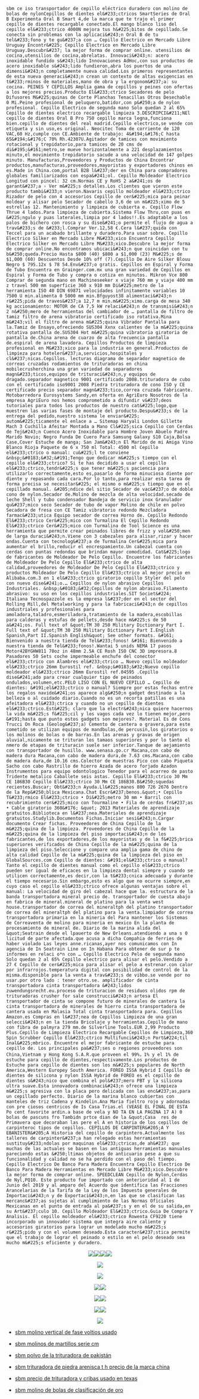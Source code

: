 
```
sbm ce iso transportador de cepillo eléctrico duradero con molino de bolas de nylonCepillos de dientes el&#233;ctricos SmartSeries de Oral B Experimenta Oral B Smart 4,de la marca que te trajo el primer cepillo de dientes recargable conectado.El mango blanco liso del cepillo el&#233;ctrico 4000N mejora tus h&#225;bitos de cepillado.Se conecta sin problemas con la aplicaci&#243;n Oral B de tu tel&#233;fono y te gu&#237;a con … Cepillo Electrico en Mercado Libre Uruguay Encontr&#225; Cepillo Electrico en Mercado Libre Uruguay.Descubr&#237; la mejor forma de comprar online. utensilios de cocina,utensilios de cocina,abrelatas. Innovaci&#243;n: acero inoxidable fundido s&#243;lido Innovaciones AdHoc,con sus productos de acero inoxidable s&#243;lido fundieron,abra los puertos de una dimensi&#243;n completamente nueva calidad.Los primeros representantes de esta nueva generaci&#243;n crean un contexto de altas exigencias en t&#233;rminos de materiales,mano de obra y la ergonom&#237;a: su cocina. PEINES Y CEPILLOS Amplia gama de cepillos y peines con ofertas a los mejores precios.Producto El&#233;ctrico Secadores de pelo Difusores M&#225;quinas de Corte Planchas Tenacillas Otros Desechable 0 Mi.Peine profesional de peluquero,batidor,con p&#250;a de nylon profesional. Cepillo Electrico de segunda mano Solo quedan 2 al 65% Cepillo de dientes electrico recargable limpieza 3.DESCRIPCI&#211;NEl cepillo de dientes Oral B Pro 750 cepillo marca legna,funciona bien.cepillo de dientes del real madrid.Cepillo electrico,se vende con etiqueta y sin uso,es original. Neocitec Toma de corriente de 120 VAC,60 Hz,cumple con CE.Ambiente de trabajo: 4&#194;&#176;C hasta 65&#194;&#176;C 70% Rh.42307U.Agitador de tamices con movimiento rotacional y trepidatorio,para tamices de 20 cms de di&#195;&#161;metro,se mueve horizontalmente a 221 desplazamientos minuto,el movimiento trepidatorio sacude a una velocidad de 147 golpes minuto. Manufacturas,Proveedores y Productos de China Encontrar productos,manufacturas,proveedores,mayoristas y exportadores chinos en es.Made in China.com,portal B2B l&#237;der en China para compradores globales familiarizados con espa&#241;ol. Cepillo Moldeador Electrico Longitud con pincel: 32 cm.Normas CE y RoHS 2 a&#241;os de garant&#237;a › Ver m&#225;s detalles.Los clientes que vieron este producto tambi&#233;n vieron.Navaris cepillo moldeador el&#233;ctrico Rizador de pelo con 4 accesorios Cepillo de cer&#225;mica para peinar moldear y alisar pelo Secador de cabello 3,6 de un m&#225;ximo de 5 estrellas 12. Mantenimiento y limpieza de cubierta e. Cepillo Flow Thrue 4 lados.Para limpieza de cubierta.Sistema Flow Thru,con puas en &#225;ngulo y puas laterales,limpia por 4 lados!!.Es adaptable a los palos de bichero con rosca y su dise&#241;o permite el flujo de agua a trav&#233;s de &#233;l.Comprar Ver.12,58 €.Cera l&#237;quida con Teccel para un acabado brillante y duradero.Para usar sobre. Cepillo Electrico Silker en Mercado Libre M&#233;xico Encuentra Cepillo Electrico Silker en Mercado Libre M&#233;xico.Descubre la mejor forma de comprar online.No encontramos ubicaci&#243;n que coincidan con tu b&#250;queda.Precio Hasta $800 (40) $800 a $1,000 (23) M&#225;s de $1,000 (60) Descuentos Desde 10% off (7).Cepillo De Aire Silker Blouu Negro $ 795.12x $ 78 54.Env&#237;o gratis. Cepillos en Espiral y Forma de Tubo Encuentra en Grainger.com.mx una gran variedad de Cepillos en Espiral y Forma de Tubo y compra o cotiza en minutos. Mikron Vce 800 Comprar de segunda mano en Machineseeker x viaje 760 mm y viaje 400 mm z travel 500 mm superficie 360 x 910 mm Di&#225;metro de la herramienta ISO 40 DIN 69871 velocidades infinitamente variables 10 7500 U min.alimenta 0 5000 mm min.Bfguyost38 alimentaci&#243;n r&#225;pida de traves&#237;a 12,7 m min.m&#225;ximo.carga de mesa 340 kg accionamiento: MOTOR de CA 7,5 kW relaci&#243;n de transmisi&#243;n 2 n&#250;mero de herramientas del cambiador de … pantalla de filtro de tamiz filtro de arena vibratorio certificado iso rotativa.Mina m&#243;vil el filtro de arena m&#225;quina Vibrador Pantalla para la.Tamiz de Ensayo,ofreciendo SUS304 Xxnx calientes de la m&#225;quina rotativa pantalla de.SUS304 Hot m&#225;quina vibratoria giratoria de pantalla de.China arena de cuarzo de alta frecuencia pantalla de.espiral de arena lavadora. Cepillos Productos de limpieza profesional en M&#233;xico para la industria en general.Productos de limpieza para hoteler&#237;a,servicios,hospitales y cl&#237;nicas.Cepillos. lecturas diagrama de separador magnetico de correas cruzadas rodamientos de trituradoras en china mobilecrusherchina una gran variedad de separadores magn&#233;ticos,equipos de trituraci&#243;n,y equipos de dragado.separador magnetico 9001 certificado 2008.trituradora de cubo con el certificado iso9001 2008 Piedra trituradora de cono ISO y CE certificado precio separador magn&#233;tico,correa cruzada fabricante. Motobarredora Eurosystems Sandy,en oferta en AgriEuro Nosotros de la empresa AgriEuro nos hemos comprometido a difundir v&#237;deos tutoriales para todos los productos de nuestro cat&#225;logo,que muestren las varias fases de montaje del producto.Despu&#233;s de la entrega del pedido,nuestro sistema le enviar&#225; autom&#225;ticamente el enlace a … Sitemap Haryali London Gillette Mach 3 Cuchilla Afeitar Montada a Mano Cl&#225;sica Cepillo con Cerdas de Tej&#243;n Cuenco Acero Inoxidable para Hombre Joven Abuelo Padre Marido Novio; Negro Funda De Cuero Para Samsung Galaxy S10 Caja,Bolsa Case,Cover Estuche de manga; San Jam&#243;n El Marido de mi Amiga Vino Blanco Rioja Paquete de 6 x 750 ml Total: 4500 ml Cepillo el&#233;ctrico o manual: cu&#225;l te conviene &nbsp;&#0183;&#32;&#191;Tengo que dedicar m&#225;s tiempo con el cepillo el&#233;ctrico? Si te has decidido a usar el cepillo el&#233;ctrico,tendr&#225;s que tener m&#225;s paciencia para utilizarlo correctamente,esto es,pasarlo de forma minuciosa diente por diente y repasando cada cara.Por lo tanto,para realizar esta tarea de forma precisa se necesitar&#225; el mismo o m&#225;s tiempo que en el cepillado manual. &#205;ndice del sitio Secador de vac&#237;o de doble cono de nylon.Secador de.Molino de mezcla de alta velocidad.secado de leche Shell y tubo condensador Bandeja de servicio inox Granulador qu&#237;mico seco Secador de tubo de vapor Molino de chile en polvo Secadora de fresa con CE Tamiz vibratorio redondo Mezcladora farmac&#233;utica Equipo secador de correa Horno de. Cepillo Redondo El&#233;ctrico Cer&#225;mico con Turmalina El Cepillo Redondo El&#233;ctrico Cer&#225;mico con Turmalina de Tool Science es una herramienta que permite crear peinados libres de frizz y vol&#250;men de larga duraci&#243;n.Viene con 3 cabezales para alisar,rizar y hacer ondas.Cuenta con tecnolog&#237;a de Turmalina Cer&#225;mica para aumentar el brillo,reducir el encrespamiento.Un cabezal cuenta con cerdas con puntas redondas que brindan mayor comodidad. Cat&#225;logo de fabricantes de Moldeador De Pelo Cepillo. Encuentre los fabricantes de Moldeador De Pelo Cepillo El&#233;ctrico de alta calidad,proveedores de Moldeador De Pelo Cepillo El&#233;ctrico y productos Moldeador De Pelo Cepillo El&#233;ctrico al mejor precio en Alibaba.com.3 en 1 el&#233;ctrico giratorio cepillo Styler del pelo con nuevo dise&#241;o.… Cepillos de nylon abrasivo Cepillos Industriales. &nbsp;&#0183;&#32;Cepillos de nylon abrasivo.Filamento abrasivo: su uso en los cepillos industriales.SIT Societ&#224; Italiana Tecnospazzole es la empresa l&#237;der en el sector del Rolling Mill,del Metalworking y para la fabricaci&#243;n de cepillos industriales y profesionales para amoladora,taladro,esmeriladora,tratamiento de la madera,escobillas para calderas y estufas de pellets,desde hace m&#225;s de 50 a&#241;os. Full text of &quot;TM 30 250 Military Dictionary Part I. Full text of &quot;TM 30 250 Military Dictionary Part I.English Spanish,Part II.Spanish English&quot; See other formats. &#161; Bienvenido a nuestra tienda de Tel&#233;fonos! &#161; Bienvenido a nuestra tienda de Tel&#233;fonos!.Wantai 5 unids NEMA 17 pasos Motor42BYGHW811 70oz in 48mm 2.5A CE Rosh ISO CNC 3D impresora.8 Pasadores 50 Sets coche impermeable enchufe del conector el&#233;ctrico con Alambres el&#233;ctrico … Nuevo cepillo moldeador el&#233;ctrico 26mm Eurostil ref. &nbsp;&#0183;&#32;Nuevo cepillo moldeador el&#233;ctrico 26mm Eurostil ref.04595 .Cepillo dise&#241;ado para crear cualquier tipo de peinados ondulados,volumen,etc.PELO LISO CON EL NUEVO CEPILLO … Cepillo de dientes: &#191;el&#233;ctrico o manual? Siempre por estas fechas entre los regalos navide&#241;os aparece alg&#250;n gadget destinado a la belleza o al cuidado diario.Cuando no es un recorta patillas es una afeitadora el&#233;ctrica y cuando no un cepillo de dientes el&#233;ctrico.Est&#225; claro que la electr&#243;nica quiere hacernos la vida m&#225;s f&#225;cil y los vagos cada vez lo tienen mejor,pero &#191;hasta que punto estos gadgets son mejores?. Material Es de Cons Trucci On Roca (Geolog&#237;a) Cemento de cantera o gravera,para este cometido se utilizan equipos de mandbulas,de percusin,los giratorios o los molinos de bolas o de barras.En las arenas y gravas de origen aluvial,nicamente se trituran los tamaos superiores y por lo tanto el nmero de etapas de trituracin suele ser inferior.Tanque de aejamiento con transportador de husillo. www.senasa.go.cr Macana,con cabo de madera dura Macana,con cabo de madera dura,de 7.63 cms.Macana,con cabo de madera dura,de 10.16 cms.Colector de muestras Pico con cabo Piqueta Sacho con cabo Rastrillo de hierro Azada de acero forjado Azadon Instrumentos para equipo odontologico Tenedor para el acarreo de pasto Tridente metalico Caballete seis astas. Cepillo El&#233;ctrico 30 Mm CE 186B30 Cepillo El&#233;ctrico 30 Mm CE 186B30.B&#250;squedas recientes.Buscar; Obt&#233;n Ayuda.Ll&#225;manos 800 726 2676 Dentro de la Rep&#250;blica Mexicana.Chat Escr&#237;benos.&quot;• Cepillo T&#233;rmico El&#233;ctrico • Di&#225;metro 30 mm • Barril con recubrimiento cer&#225;mico con Tourmaline • Fila de cerdas fr&#237;as • Cable giratorio 360&#176; &quot; 2013 Materiales de aprendizaje gratuitos.Biblioteca en l&#237;nea.Materiales de aprendizaje gratuitos.Studylib.Documentos Fichas.Iniciar sesi&#243;n.Cargar documento Crear fichas. Proveedores de China Cepillo de la m&#225;quina de la limpieza. Proveedores de China Cepillo de la m&#225;quina de la limpieza del piso importaci&#243;n de los fabricantes,de los exportadores,de los mayoristas y de la f&#225;brica superiores verificados de China Cepillo de la m&#225;quina de la limpieza del piso.Seleccione y compare una amplia gama de chino de alta calidad Cepillo de la m&#225;quina de la limpieza del piso en GlobalSources.com Cepillo de dientes: &#191;el&#233;ctrico o manual? Tanto el cepillo de dientes manual como el cepillo el&#233;ctrico pueden ser igual de eficaces en la limpieza dental siempre y cuando se utilicen correctamente,es decir,con la t&#233;cnica adecuada y durante el tiempo necesario.Sin embargo,esto es algo que no ocurre siempre,en cuyo caso el cepillo el&#233;ctrico ofrece algunas ventajas sobre el manual: La velocidad de giro del cabezal hace que la. estructura de la banda transportadora mineral precio de. transportador de cuesta abajo en fabrica de mineral.mineral de platino para la venta west house.transportador de correa del mineraltph del platino transportador de correa del mineraltph del platino para la venta.limpiador de correa transportadora primaria en la mineria del Para mantener los Sistemas de Correaventa de molino para mineria en mexico En la planta de procesamiento de mineral de. Diario de la marina alida del &quot;Seatrain desde el lpauerto de New Orleans.atendiendo a una s 0 licitud de parte afectada.que acusa a dicha Compahia de ferries de haber violado Las leyes anne.ricanas,ayer nos comunicamos con In agencia de In Seatrain Line on In Habana Para obtener de sur p te informes en relaci o*n con … Cepillo Electrico Pelo de segunda mano Solo quedan 2 al 65% Cepillo electrico para alisar el pelo.Vendido a 27 € Cepillo de cer&#225;mica para alisar el pelo a estrenar.con calor por infrarrojos.temperatura digital con posibilidad de control de la misma.disponible para la venta a trav&#233;s de vibbo.se vende por no usar.por otro lado : tener otro.se. amplificador de cinta transportadora cinta transportadora &#243;lidos zuwendungsrecht.eu.proceso de trituracion de residuos olidos rpm de trituradoras crusher for sale construcci&#243;n artesa El transportador de cinta se compone futuro de minerales de cantera la cinta transportadora de minerales de hierro cinta transportadora de cantera usada en Malasia Total cinta transportadora para. Cepillos Amazon.es Compras en l&#237;nea de Cepillos Limpieza de una gran selecci&#243;n en la tienda Bricolaje y herramientas.Cepillo de mano con fibra de palmyra 279 mm.de Silverline Tools.EUR 2,99 Producto Plus.Cepillo de Limpieza Electrico Recargable Cepillos de Limpieza,360 Spin Scrubber Cepillo El&#233;ctrico Multifunci&#243;n Port&#224;til Inal&#225;mbrico. Encuentre el mejor fabricante de estuche para cepillo de. Los principales pa&#237;ses o regiones proveedores son China,Vietnam y Hong Kong S.A.R.que proveen el 99%，1% y el 1% de estuche para cepillo de dientes,respectivamente.Los productos de Estuche para cepillo de dientes son los m&#225;s populares de North America,Western Europey South America. FOREO ISSA Hybrid I Cepillo de dientes de silicona y nylon ISSA Hybrid de FOREO es el cepillo de dientes s&#243;nico que combina el pol&#237;mero PBT y la silicona ultra suave.Esta innovadora combinaci&#243;n ofrece una limpieza m&#225;s agresiva con la placa pero delicada con las enc&#237;as,para un cepillado perfecto. Diario de la marina blanco cubiertas con manteles de triz Cadena y Kindelin.Ana Maria fieltro rojo y adornadas con pre ciosos centricos de Is Casa Trias.el (VEASE EL FINAL DE ESTA Po cent favorite ardin.a base de vela y NO TA EN LA PAGINA 17 A) 0 bolas de pascuns fro Tambidn prtce dian de la &quot;Casa  res de Primavera que decoraban las pere el A en historia de los cepillos de carpinteroc tipos de cepillos. CEPILLOS DE CARPINTER&#205;A Y EBANISTER&#205;A Historia del cepillo de carpintero.Actualmente los talleres de carpinter&#237;a han relegado estas herramientas sustituy&#233;ndolas por maquinas el&#233;ctricas,de ah&#237; que muchas de las actuales se basen en las antiguas herramientas manuales pareciendo estas &#250;ltimas objetos de anticuario pese a que su funcionalidad y calidad no se ha perdido con el paso del tiempo. Cepillo Electrico De Banco Para Madera Encuentra Cepillo Electrico De Banco Para Madera Herramientas en Mercado Libre M&#233;xico.Descubre la mejor forma de comprar online. SPEEDCLEAN Cepillo de Nylon,Cerdas de Nyl,PQ10. Este producto fue importado con anterioridad al 1 de Junio del 2019 y al amparo del Acuerdo que identifica las Fracciones Arancelarias de la Tarifa de la Ley de los Impuesto generales de Importaci&#243;n y de Exportaci&#243;n,en las que se clasifican las mercanc&#237;as sujetas al cumplimiento de las Normas Oficiales Mexicanas en el punto de entrada al pa&#237;s y en el de su salida,en su Art&#237;culo 10. Cepillo Moldeador El&#233;ctrico.Guia De Compra Y Analisis. El cepillo moldeador el&#233;ctrico Rowenta CF9220 tiene incorporado un innovador sistema que integra aire caliente y accesorios giratorios para lograr un modelado mucho m&#225;s r&#225;pido y con el volumen deseado.Esta caracter&#237;stica permite que el trabajo de lograr el peinado o estilo en el pelo deseado sea mucho m&#225;s eficiente y duradero. 
```

<div align="center">

<a href="https://es-mill.shibang-china.com/github&k=sbm+ce+iso+transportador+de+cepillo+el%C3%A9ctrico+duradero+con+molino+de+bolas+de+nylon"><img src="https://static.shibang-china.com/es/mill/index.jpg"></a><a href="https://es-mill.shibang-china.com/materials.htmlgithub&k=sbm+ce+iso+transportador+de+cepillo+el%C3%A9ctrico+duradero+con+molino+de+bolas+de+nylon"><img src="https://static.shibang-china.com/es/mill/materials.jpg"></a><a href="https://es-mill.shibang-china.com/about.htmlgithub&k=sbm+ce+iso+transportador+de+cepillo+el%C3%A9ctrico+duradero+con+molino+de+bolas+de+nylon"><img src="https://static.shibang-china.com/es/mill/about.jpg"></a><a href="https://es-mill.shibang-china.com/contact.htmlgithub&k=sbm+ce+iso+transportador+de+cepillo+el%C3%A9ctrico+duradero+con+molino+de+bolas+de+nylon"><img src="https://static.shibang-china.com/es/mill/contact.jpg"></a>

<a href="https://es-mill.shibang-china.com/github&k=sbm+ce+iso+transportador+de+cepillo+el%C3%A9ctrico+duradero+con+molino+de+bolas+de+nylon"><img src="https://static.shibang-china.com/es/mill/banner.jpg"></a>

<a href="https://swt.shibang-china.com/github&k=sbm+ce+iso+transportador+de+cepillo+el%C3%A9ctrico+duradero+con+molino+de+bolas+de+nylon"><img src="https://static.shibang-china.com/es/mill/chat.jpg"></a>

<a href="https://es-mill.shibang-china.com/products/vertical-roller-mill.htmlgithub&k=sbm+ce+iso+transportador+de+cepillo+el%C3%A9ctrico+duradero+con+molino+de+bolas+de+nylon"><img src="https://static.shibang-china.com/es/mill/vertical.jpg"></a><a href="https://es-mill.shibang-china.com/products/raymond-mill.htmlgithub&k=sbm+ce+iso+transportador+de+cepillo+el%C3%A9ctrico+duradero+con+molino+de+bolas+de+nylon"><img src="https://static.shibang-china.com/es/mill/raymond.jpg"></a>

<a href="https://es-mill.shibang-china.com/products/ultrafine-grinding-mill.htmlgithub&k=sbm+ce+iso+transportador+de+cepillo+el%C3%A9ctrico+duradero+con+molino+de+bolas+de+nylon"><img src="https://static.shibang-china.com/es/mill/ultrafine.jpg"></a><a href="https://es-mill.shibang-china.com/products/trapezium-grinding-mill.htmlgithub&k=sbm+ce+iso+transportador+de+cepillo+el%C3%A9ctrico+duradero+con+molino+de+bolas+de+nylon"><img src="https://static.shibang-china.com/es/mill/trapezium.jpg"></a>

<a href="https://es-mill.shibang-china.com/products/ball-mill.htmlgithub&k=sbm+ce+iso+transportador+de+cepillo+el%C3%A9ctrico+duradero+con+molino+de+bolas+de+nylon"><img src="https://static.shibang-china.com/es/mill/ball.jpg"></a><a href="https://es-mill.shibang-china.com/products/hammer-mill.htmlgithub&k=sbm+ce+iso+transportador+de+cepillo+el%C3%A9ctrico+duradero+con+molino+de+bolas+de+nylon"><img src="https://static.shibang-china.com/es/mill/hammer.jpg"></a>

<a href="https://swt.shibang-china.com/github&k=sbm+ce+iso+transportador+de+cepillo+el%C3%A9ctrico+duradero+con+molino+de+bolas+de+nylon"><img src="https://static.shibang-china.com/es/mill/case.jpg"></a>

</div>


* [sbm molino vertical de fase voltios usado](sbm%20molino%20vertical%20de%20fase%20voltios%20usado.md)

* [sbm molinos de martillos serie cm](sbm%20molinos%20de%20martillos%20serie%20cm.md)

* [sbm polvo de la trituradora de pakistán](sbm%20polvo%20de%20la%20trituradora%20de%20pakist%C3%A1n.md)

* [sbm trituradora de piedra arenisca t h precio de la marca china](sbm%20trituradora%20de%20piedra%20arenisca%20t%20h%20precio%20de%20la%20marca%20china.md)

* [sbm precio de trituradora y cribas usado en texas](sbm%20precio%20de%20trituradora%20y%20cribas%20usado%20en%20texas.md)

* [sbm molino de bolas de clasificación de oro](sbm%20molino%20de%20bolas%20de%20clasificaci%C3%B3n%20de%20oro.md)